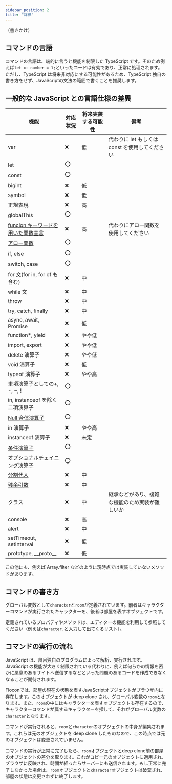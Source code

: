 ```yaml
---
sidebar_position: 2
title: "詳細"
---
```


（書きかけ）

## コマンドの言語

コマンドの言語は、端的に言うと機能を制限した TypeScript です。そのため例えば`let x: number = 1;`といったコードは有効であり、正常に処理されます。ただし、TypeScript は将来非対応にする可能性があるため、TypeScript 独自の書き方をせず、JavaScriptの文法の範囲で書くことを推奨します。

## 一般的な JavaScript との言語仕様の差異

| 機能                                                                                                                         | 対応状況 | 将来実装する可能性 | 備考                                                                      |
| ---------------------------------------------------------------------------------------------------------------------------- | -------- | ------------------ | ------------------------------------------------------------------------- |
| var                                                                                                                          | ❌       | 低                 | 代わりに let もしくは const を使用してください                            |
| let                                                                                                                          | ⭕       |
| const                                                                                                                        | ⭕       |
| bigint                                                                                                                       | ❌       | 低                 |
| symbol                                                                                                                       | ❌       | 低                 |
| 正規表現                                                                                                                     | ❌       | 高                 |
| globalThis                                                                                                                   | ⭕       |
| [funcion キーワードを用いた関数宣言](https://developer.mozilla.org/ja/docs/Web/JavaScript/Reference/Statements/function)     | ❌       | 高                 | 代わりにアロー関数を使用してください                                      |
| [アロー関数](https://developer.mozilla.org/ja/docs/Web/JavaScript/Reference/Functions/Arrow_functions)                       | ⭕       |
| if, else                                                                                                                     | ⭕       |
| switch, case                                                                                                                 | ⭕       |
| for 文(for in, for of も含む)                                                                                                | ❌       | 中                 |  |
| while 文                                                                                                                     | ❌       | 中                 |  |
| throw                                                                                                                        | ❌       | 中                 |
| try, catch, finally                                                                                                          | ❌       | 中                 |
| async, await, Promise                                                                                                        | ❌       | 低                 |
| function\*, yield                                                                                                            | ❌       | やや低             |
| import, export                                                                                                               | ❌       | やや低             |
| delete 演算子                                                                                                                | ❌       | やや低             |
| void 演算子                                                                                                                  | ❌       | 低                 |
| typeof 演算子                                                                                                                | ❌       | やや高             |
| 単項演算子としての+, -, ~, !                                                                                                 | ⭕       |
| in, instanceof を除く二項演算子                                                                                              | ⭕       |
| [Null 合体演算子](https://developer.mozilla.org/ja/docs/Web/JavaScript/Reference/Operators/Nullish_coalescing_operator)      | ⭕       |
| in 演算子                                                                                                                    | ❌       | やや高             |
| instanceof 演算子                                                                                                            | ❌       | 未定               |
| [条件演算子](https://developer.mozilla.org/ja/docs/Web/JavaScript/Reference/Operators/Conditional_Operator)                  | ⭕       |
| [オプショナルチェイニング演算子](https://developer.mozilla.org/ja/docs/Web/JavaScript/Reference/Operators/Optional_chaining) | ⭕       |
| [分割代入](https://developer.mozilla.org/ja/docs/Web/JavaScript/Reference/Operators/Destructuring_assignment)                | ❌       | 中                 |
| [残余引数](https://developer.mozilla.org/ja/docs/Web/JavaScript/Reference/Functions/rest_parameters)                         | ❌       | 中                 |
| クラス                                                                                                                       | ❌       | 中                 | 継承などがあり、複雑な機能のため実装が難しいか                            |
| console                                                                                                                      | ❌       | 高                 |
| alert                                                                                                                        | ❌       | 中                 |
| setTimeout, setInterval                                                                                                      | ❌       | 低                 |
| prototype, \_\_proto\_\_                                                                                                     | ❌       | 低                 |

この他にも、例えば Array.filter などのように現時点では実装していないメソッドがあります。

## コマンドの書き方

グローバル変数として`character`と`room`が定義されています。前者はキャラクターコマンドが実行されたキャラクターを、後者は部屋を表すオブジェクトです。

定義されているプロパティやメソッドは、エディターの機能を利用して参照してください（例えば`character.`と入力して出てくるリスト）。

## コマンドの実行の流れ

JavaScript は、風呂独自のプログラムによって解析、実行されます。JavaScript の機能が大きく制限されている代わりに、例えば何らかの情報を密かに悪意のあるサイトへ送信するなどといった問題のあるコードを作成できなくなることが期待されます。

Floconでは、部屋の現在の状態を表すJavaScriptオブジェクトがブラウザ内に存在します。このオブジェクトが deep clone され、グローバル変数の`room`となります。また、`room`の中にはキャラクターを表すオブジェクトも存在するので、キャラクターコマンドが属するキャラクターを探して、それがグローバル変数の`character`となります。

コマンドが実行されると、`room`と`character`のオブジェクトの中身が編集されます。これらは元のオブジェクトを deep clone したものなので、この時点では元のオブジェクトは変更されていません。

コマンドの実行が正常に完了したら、`room`オブジェクトとdeep clone前の部屋のオブジェクトの差分を取ります。これがコピー元のオブジェクトに適用され、ブラウザに反映され、時間が経ったらサーバーにも送信されます。もし正常に完了しなかった場合は、`room`オブジェクトと`character`オブジェクトは破棄され、部屋の状態は変更されずに終了します。
